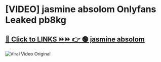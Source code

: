 
 # [VIDEO] jasmine absolom Onlyfans Leaked pb8kg

## <h2><a href="https://clipsfans.com/jasmine_absolom&ref=git">🔗 Click to LINKS ⏩⏩ 👉 🟢 jasmine absolom </a></h2>

<a href="https://clipsfans.com/jasmine_absolom&ref=git" rel="nofollow" data-target="animated-image.originalLink"><img src="https://i.ibb.co.com/xMMVF88/686577567.gif" alt="Viral Video Original" style="max-width: 100%; display: inline-block;" data-target="animated-image.originalImage"></a>

